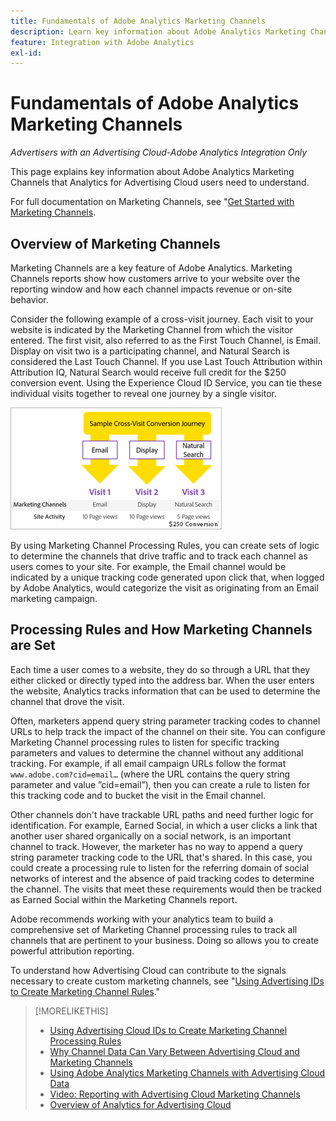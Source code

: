 ```yaml
---
title: Fundamentals of Adobe Analytics Marketing Channels
description: Learn key information about Adobe Analytics Marketing Channels that Analytics for Advertising Cloud users should understand.
feature: Integration with Adobe Analytics
exl-id: 
---
```

# Fundamentals of Adobe Analytics Marketing Channels

*Advertisers with an Advertising Cloud-Adobe Analytics Integration Only*

This page explains key information about Adobe Analytics Marketing Channels that Analytics for Advertising Cloud users need to understand.

For full documentation on Marketing Channels, see "[Get Started with Marketing Channels](https://experienceleague.adobe.com/docs/analytics/components/marketing-channels/c-getting-started-mchannel.html).

## Overview of Marketing Channels

Marketing Channels are a key feature of Adobe Analytics. Marketing Channels reports show how customers arrive to your website over the reporting window and how each channel impacts revenue or on-site behavior.

Consider the following example of a cross-visit journey. Each visit to your website is indicated by the Marketing Channel from which the visitor entered. The first visit, also referred to as the First Touch Channel, is Email. Display on visit two is a participating channel, and Natural Search is considered the Last Touch Channel. If you use Last Touch Attribution within Attribution IQ, Natural Search would receive full credit for the $250 conversion event. Using the Experience Cloud ID Service, you can tie these individual visits together to reveal one journey by a single visitor.

![Example cross-visit conversion journey in Marketing Channels](/help/integrations/assets/a4adc-mc-sample-journey.png)

By using Marketing Channel Processing Rules, you can create sets of logic to determine the channels that drive traffic and to track each channel as users comes to your site. For example, the Email channel would be indicated by a unique tracking code generated upon click that, when logged by Adobe Analytics, would categorize the visit as originating from an Email marketing campaign.

## Processing Rules and How Marketing Channels are Set

Each time a user comes to a website, they do so through a URL that they either clicked or directly typed into the address bar. When the user enters the website, Analytics tracks information that can be used to determine the channel that drove the visit.

Often, marketers append query string parameter tracking codes to channel URLs to help track the impact of the channel on their site. You can configure Marketing Channel processing rules to listen for specific tracking parameters and values to determine the channel without any additional tracking. For example, if all email campaign URLs follow the format `www.adobe.com?cid=email…` (where the URL contains the query string parameter and value ”cid=email”), then you can create a rule to listen for this tracking code and to bucket the visit in the Email channel.

Other channels don't have trackable URL paths and need further logic for identification. For example, Earned Social, in which a user clicks a link that another user shared organically on a social network, is an important channel to track. However, the marketer has no way to append a query string parameter tracking code to the URL that's shared. In this case, you could create a processing rule to listen for the referring domain of social networks of interest and the absence of paid tracking codes to determine the channel. The visits that meet these requirements would then be tracked as Earned Social within the Marketing Channels report.

Adobe recommends working with your analytics team to build a comprehensive set of Marketing Channel processing rules to track all channels that are pertinent to your business. Doing so allows you to create powerful attribution reporting.

To understand how Advertising Cloud can contribute to the signals necessary to create custom marketing channels, see "[Using Advertising IDs to Create Marketing Channel Rules](mc-ids.md)."

>[!MORELIKETHIS]
>
>* [Using Advertising Cloud IDs to Create Marketing Channel Processing Rules](mc-ids.md)
>* [Why Channel Data Can Vary Between Advertising Cloud and Marketing Channels](mc-data-variances.md)
>* [Using Adobe Analytics Marketing Channels with Advertising Cloud Data](mc-ac-data.md)
>* [Video: Reporting with Advertising Cloud Marketing Channels](https://experienceleague.adobe.com/docs/advertising-cloud-learn/tutorials/analytics/analytics-reporting-a4adc.html)
>* [Overview of Analytics for Advertising Cloud](/help/integrations/analytics/overview.md)
